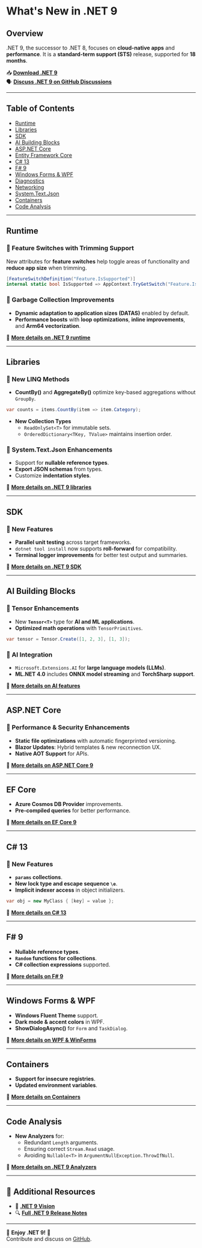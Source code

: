 # What's New in .NET 9

## Overview
.NET 9, the successor to .NET 8, focuses on **cloud-native apps** and **performance**. It is a **standard-term support (STS)** release, supported for **18 months**.

📥 **[Download .NET 9](https://dotnet.microsoft.com/download/dotnet/9.0)**  
🗣 **[Discuss .NET 9 on GitHub Discussions](https://github.com/dotnet/runtime/discussions)**  

---

## Table of Contents

- [Runtime](#runtime)
- [Libraries](#libraries)
- [SDK](#sdk)
- [AI Building Blocks](#ai-building-blocks)
- [ASP.NET Core](#aspnet-core)
- [Entity Framework Core](#ef-core)
- [C# 13](#csharp-13)
- [F# 9](#fsharp-9)
- [Windows Forms & WPF](#windows-forms--wpf)
- [Diagnostics](#diagnostics)
- [Networking](#networking)
- [System.Text.Json](#systemtextjson)
- [Containers](#containers)
- [Code Analysis](#code-analysis)

---

## Runtime

### 🔹 Feature Switches with Trimming Support
New attributes for **feature switches** help toggle areas of functionality and **reduce app size** when trimming.

```csharp
[FeatureSwitchDefinition("Feature.IsSupported")]
internal static bool IsSupported => AppContext.TryGetSwitch("Feature.IsSupported", out bool isEnabled) ? isEnabled : true;
```

### 🔹 Garbage Collection Improvements
- **Dynamic adaptation to application sizes (DATAS)** enabled by default.
- **Performance boosts** with **loop optimizations**, **inline improvements**, and **Arm64 vectorization**.

📌 **[More details on .NET 9 runtime](https://learn.microsoft.com/dotnet/core/whats-new/dotnet-9#runtime)**

---

## Libraries

### 🔹 New LINQ Methods
- **CountBy()** and **AggregateBy()** optimize key-based aggregations without `GroupBy`.

```csharp
var counts = items.CountBy(item => item.Category);
```

- **New Collection Types**
  - `ReadOnlySet<T>` for immutable sets.
  - `OrderedDictionary<TKey, TValue>` maintains insertion order.

### 🔹 System.Text.Json Enhancements
- Support for **nullable reference types**.
- **Export JSON schemas** from types.
- Customize **indentation styles**.

📌 **[More details on .NET 9 libraries](https://learn.microsoft.com/dotnet/core/whats-new/dotnet-9#libraries)**

---

## SDK

### 🔹 New Features
- **Parallel unit testing** across target frameworks.
- `dotnet tool install` now supports **roll-forward** for compatibility.
- **Terminal logger improvements** for better test output and summaries.

📌 **[More details on .NET 9 SDK](https://learn.microsoft.com/dotnet/core/whats-new/dotnet-9#sdk)**

---

## AI Building Blocks

### 🔹 Tensor Enhancements
- New **`Tensor<T>`** type for **AI and ML applications**.
- **Optimized math operations** with `TensorPrimitives`.

```csharp
var tensor = Tensor.Create([1, 2, 3], [1, 3]);
```

### 🔹 AI Integration
- `Microsoft.Extensions.AI` for **large language models (LLMs)**.
- **ML.NET 4.0** includes **ONNX model streaming** and **TorchSharp support**.

📌 **[More details on AI features](https://learn.microsoft.com/dotnet/core/whats-new/dotnet-9#ai-building-blocks)**

---

## ASP.NET Core

### 🔹 Performance & Security Enhancements
- **Static file optimizations** with automatic fingerprinted versioning.
- **Blazor Updates**: Hybrid templates & new reconnection UX.
- **Native AOT Support** for APIs.

📌 **[More details on ASP.NET Core 9](https://learn.microsoft.com/dotnet/core/whats-new/dotnet-9#aspnet-core)**

---

## EF Core

- **Azure Cosmos DB Provider** improvements.
- **Pre-compiled queries** for better performance.

📌 **[More details on EF Core 9](https://learn.microsoft.com/dotnet/core/whats-new/dotnet-9#ef-core)**

---

## C# 13

### 🔹 New Features
- **`params` collections**.
- **New lock type and escape sequence `\e`**.
- **Implicit indexer access** in object initializers.

```csharp
var obj = new MyClass { [key] = value };
```

📌 **[More details on C# 13](https://learn.microsoft.com/dotnet/core/whats-new/dotnet-9#csharp-13)**

---

## F# 9

- **Nullable reference types**.
- **`Random` functions for collections**.
- **C# collection expressions** supported.

📌 **[More details on F# 9](https://learn.microsoft.com/dotnet/core/whats-new/dotnet-9#fsharp-9)**

---

## Windows Forms & WPF

- **Windows Fluent Theme** support.
- **Dark mode & accent colors** in WPF.
- **ShowDialogAsync()** for `Form` and `TaskDialog`.

📌 **[More details on WPF & WinForms](https://learn.microsoft.com/dotnet/core/whats-new/dotnet-9#windows-forms-and-wpf)**

---

## Containers

- **Support for insecure registries**.
- **Updated environment variables**.

📌 **[More details on Containers](https://learn.microsoft.com/dotnet/core/whats-new/dotnet-9#containers)**

---

## Code Analysis

- **New Analyzers** for:
  - Redundant `Length` arguments.
  - Ensuring correct `Stream.Read` usage.
  - Avoiding `Nullable<T>` in `ArgumentNullException.ThrowIfNull`.

📌 **[More details on .NET 9 Analyzers](https://learn.microsoft.com/dotnet/core/whats-new/dotnet-9#code-analysis)**

---

## 🔗 Additional Resources

- 📜 **[.NET 9 Vision](https://devblogs.microsoft.com/dotnet/our-vision-for-dotnet-9/)**
- 🔍 **[Full .NET 9 Release Notes](https://learn.microsoft.com/dotnet/core/whats-new/dotnet-9)**

---

🎉 **Enjoy .NET 9!** 🚀  
Contribute and discuss on [GitHub](https://github.com/dotnet/runtime/discussions).  

